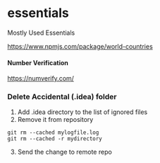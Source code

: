 # essentials
Mostly Used Essentials

https://www.npmjs.com/package/world-countries


#### Number Verification
https://numverify.com/


### Delete Accidental (.idea) folder
1) Add .idea directory to the list of ignored files
2) Remove it from repository
```
git rm --cached mylogfile.log
git rm --cached -r mydirectory

```
3) Send the change to remote repo
